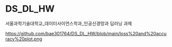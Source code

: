 # DS_DL_HW
서울과학기술대학교_데이터사이언스학과_인공신경망과 딥러닝 과제


https://github.com/bae301764/DS_DL_HW/blob/main/loss%20and%20accuracy%20plot.png
